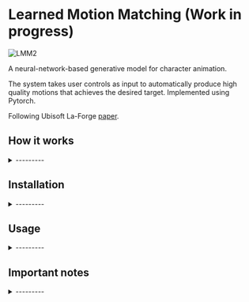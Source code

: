 # Learned Motion Matching (Work in progress)

![LMM2](https://user-images.githubusercontent.com/55563608/150857265-d90b95f7-32fa-4613-a86c-dc3d4c73b397.gif)

A neural-network-based generative model for character animation.

The system takes user controls as input to automatically produce high quality motions that achieves the desired target. Implemented using Pytorch.

Following Ubisoft La-Forge [paper](https://dl.acm.org/doi/abs/10.1145/3386569.3392440).

<!-- ## Table of contents
- [How it works](#how-it-works)
- [Installation](#installation)
- [Usage](#usage)
- [Important notes](#important-notes) -->

## How it works

<details>
	<summary>---------</summary>
       
Currently, this project can be separated in two parts: 
* Unity: Extract all character animations information and store in three files: XData.txt, YData.txt and HierarchyData.txt;
* Pytorch: Using above generated datas, neural network models are trained.

After training, .onnx files are generated and exported to Unity, where the neural nets inference can be run using [Barracuda](https://medium.com/@a.abelhopereira/how-to-use-pytorch-models-in-unity-aa1e964d3374).

### XData.txt
This file consist of C blocks, F lines and M columns. C is the number of clips; Fi is the number of frames of clip i; M is the number of features (Described [here](https://dl.acm.org/doi/pdf/10.1145/3386569.3392440?casa_token=vfgWm5NZnE0AAAAA:LpyNyvcno0zSmbZETgY_q2jM3oeBGvC2QLTc-1383m4V2pnxkxR39P3XUllljGk4-91rB84Nn9fA), section 3:  BASIC MOTION MATCHING).
Each block C is separated by a empty line. 

Let's consider the following animation database: 
```
C = 2, F[0] = 3, F[1] = 4, M = 24
```

XData.txt should be in this format (illustrative values):
```
-8.170939E-08 0 0 -1.634188E-07 0 0 -2.451281E-07 0 0 0 -3.773226E-05 0 1.117587E-10 4.470348E-11 -0.001392171 0 0 0 -6.705522E-11 3.352761E-11 -0.001392171 0 0 0
-8.579486E-08 0 0 -1.675043E-07 0 0 -2.492136E-07 0 0 0 -3.773226E-05 0 1.117587E-10 4.470348E-11 -0.001392171 0 0 0 -6.705522E-11 3.352761E-11 -0.001392171 0 0 0
-8.988033E-08 0 0 -1.715897E-07 0 0 -2.532991E-07 0 0 0 -4.085493E-05 0 1.117587E-10 4.470348E-11 -0.001392171 0 0 0 -6.705522E-11 3.352761E-11 -0.001392171 0 0 0

-8.170939E-08 0 0 -1.634188E-07 0 0 -2.451281E-07 0 0 0 -3.773226E-05 0 1.117587E-10 4.470348E-11 -0.001392171 0 0 0 -6.705522E-11 3.352761E-11 -0.001392171 0 0 0
-8.579486E-08 0 0 -1.675043E-07 0 0 -2.492136E-07 0 0 0 -3.773226E-05 0 1.117587E-10 4.470348E-11 -0.001392171 0 0 0 -6.705522E-11 3.352761E-11 -0.001392171 0 0 0
-8.988033E-08 0 0 -1.715897E-07 0 0 -2.532991E-07 0 0 0 -4.085493E-05 0 1.117587E-10 4.470348E-11 -0.001392171 0 0 0 -6.705522E-11 3.352761E-11 -0.001392171 0 0 0
-8.988033E-08 0 0 -1.715897E-07 0 0 -2.532991E-07 0 0 0 -4.085493E-05 0 1.117587E-10 4.470348E-11 -0.001392171 0 0 0 -6.705522E-11 3.352761E-11 -0.001392171 0 0 0

```

### YData.txt
Similar to XData, but M is the number of pose information

### HierarchyData.txt
This file stores the character hierarchy to generate Forward Kinematcs for Pytorch usage. Consists of N lines, the number of joints of our character. Each line refers to it parent joint, except the root, which is 0.

Let's consider the following rig hierarchy:
```
       root
         |
      spine_01
        / \ 
  leg_l    leg_r
```

HierarchyData.txt should be:
```
0
0
1
1

```
</details>

## Installation
<details>
	<summary>---------</summary>

- Clone this repository
- Download the Unity sample project <a href="https://github.com/pau1o-hs/Learned-Motion-Matching/releases">here</a>.

\* Install the **Barracuda** package inside of Unity’s Package Manager (Window->Package Manager)
</details>

## Usage
<details>
	<summary>---------</summary>
       
Currently, for use this system, the user needs to do the following steps:
       
#### Unity
1. Add the desired animation clips in the character Animator tab;
2. Add and setup the Gameplay script to the desired character;
3. Hit the "Extract data from animator" button, located the Inspector of Gameplay script;
4. Export "XData", "YData" and "HierarchyData" previously generated to Pytorch "/database" folder;

#### Pytorch
5. Run decompressor.py, followed by stepper.py and projector.py (this last two can be run in parallel);
6. Export the ONNX files generated in Pytorch environment to Unity's "/Assets/Motion Matching/ONNX " folder;
7. Export the "QData.txt" file generated in Pytorch environment to Unity's "/Assets/Motion Matching/Database" folder;

#### Unity
8. Hit "Play" button and play.

![githubimg1](https://user-images.githubusercontent.com/55563608/139554182-2e4c9f23-ff1c-4ea4-971b-402f1fd7c197.png)
  
</details>

## Important notes

<details>
	<summary>---------</summary>
If you try to use it with your own character and animations, there are some details:
<br>
       
-  All your character's bones scales must be (1, 1, 1) to ForwardKinematics method works properly;
-  Every animation clip must have at least 60 frames;
-  The last 60 frames of every animation clip must have the same trajectory directions, because as input to the neural networks, are passed the **future** 60 frames.
